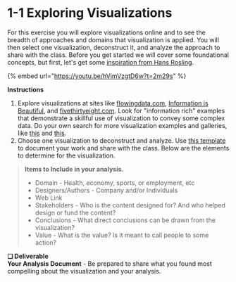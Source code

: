 # 1-1 Exploring Visualizations

For this exercise you will explore visualizations online and to see the breadth of approaches and domains that visualization is applied. You will then select one visualization, deconstruct it, and analyze the approach to share with the class. Before you get started we will cover some foundational concepts, but first, let's get some [inspiration from Hans Rosling](https://youtu.be/hVimVzgtD6w?t=2m29s).

{% embed url="https://youtu.be/hVimVzgtD6w?t=2m29s" %}

**Instructions**

1. Explore visualizations at sites like [flowingdata.com](https://flowingdata.com/), [Information is Beautiful](http://www.informationisbeautiful.net/), and [fivethirtyeight.com](http://fivethirtyeight.com/). Look for "information rich" examples that demonstrate a skillful use of visualization to convey some complex data. Do your own search for more visualization examples and galleries, like [this](https://www.maptive.com/17-impressive-data-visualization-examples-need-see/) and [this](https://blog.hubspot.com/marketing/great-data-visualization-examples#sm.000010salgspwqfi8r53m1glwg4x7).
2. Choose one visualization to deconstruct and analyze. Use [this template](https://docs.google.com/document/d/1276ufg4SrhtsCNJRJaZaPEl0mV8tSz1RT37cvFpxzEs/edit?usp=sharing) to document your work and share with the class. Below are the elements to determine for the visualization.

> **Items to Include in your analysis.**
>
> * Domain - Health, economy, sports, or employment, etc
> * Designers/Authors - Company and/or Individuals
> * Web Link
> * Stakeholders - Who is the content designed for? And who helped design or fund the content?
> * Conclusions - What direct conclusions can be drawn from the visualization?
> * Value - What is the value? Is it meant to call people to some action?

**❏ Deliverable     
Your Analysis Document** - Be prepared to share what you found most compelling about the visualization and your analysis.

